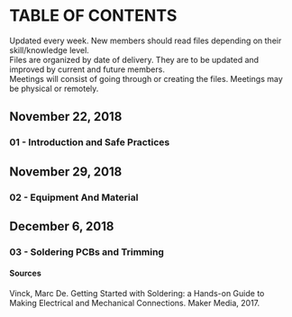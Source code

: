 # TABLE OF CONTENTS  
Updated every week. New members should read files depending on their skill/knowledge level. <br> 
Files are organized by date of delivery. They are to be updated and improved by current and future members. <br> 
Meetings will consist of going through or creating the files. Meetings may be physical or remotely. 
## November 22, 2018 
### 01 - Introduction and Safe Practices
## November 29, 2018 
### 02 - Equipment And Material
## December 6, 2018 
### 03 - Soldering PCBs and Trimming 
#### Sources 
Vinck, Marc De. Getting Started with Soldering: a Hands-on Guide to Making Electrical and Mechanical Connections. Maker Media, 2017.<br> 

